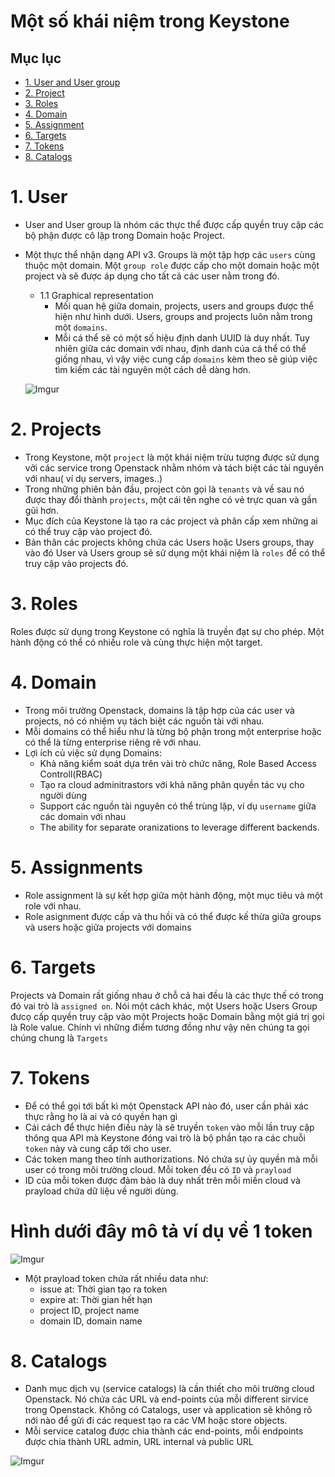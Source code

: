 # Một số khái niệm trong Keystone

## Mục lục

* [1. User and User group](#1)
* [2. Project](#2)
* [3. Roles](*3)
* [4. Domain](#4)
* [5. Assignment](#5)
* [6. Targets](#6)
* [7. Tokens](#7)
* [8. Catalogs](#8)


<a name="a"></a>

# 1. User
- User and User group là nhóm các thực thể được cấp quyền truy cập các bộ phận được cô lập trong Domain hoặc Project.
- Một thực thể nhận dạng API v3. Groups là một tập hợp các `users` cùng thuộc một domain. Một `group role` được cấp cho một domain hoặc một project và sẽ được áp dụng cho tất cả các user nằm trong đó.

    * 1.1 Graphical representation 
        - Mối quan hệ giữa domain, projects, users and groups được thể hiện như hình dưới. Users, groups and projects luôn nằm trong một `domains`. 
        - Mỗi cá thể sẽ có một số hiệu định danh UUID là duy nhất. Tuy nhiên giữa các domain với nhau, định danh cúa cá thể có thể giống nhau, vì vậy việc cung cấp `domains` kèm theo sẽ giúp việc tìm kiếm các tài nguyên một cách dễ dàng hơn.

    ![Imgur](https://i.imgur.com/VnRQELZ.png)

<a name="2"></a>

# 2. Projects
* Trong Keystone, một `project` là một khái niệm trừu tượng được sử dụng vởi các service trong Openstack nhằm nhóm và tách biệt các tài nguyên với nhau( ví dụ servers, images..)
* Trong những phiên bản đầu, project còn gọi là `tenants` và về sau nó được thay đổi thành `projects`, một cái tên nghe có vẻ trực quan và gần gũi hơn.
* Mục đích của Keystone là tạo ra các project và phân cấp xem những ai có thể truy cập vào project đó.
* Bản thân các projects không chứa các Users hoặc Users groups, thay vào đó User và Users group sẽ sử dụng một khái niệm là `roles` để có thể truy cập vào projects đó.
    

<a name="3"></a>

# 3. Roles

Roles được sử dụng trong Keystone có nghĩa là truyền đạt sự cho phép. Một hành động có thể có nhiều role và cùng thực hiện một target.

<a name="4"></a>

# 4. Domain

- Trong môi trường Openstack, domains là tập hợp của các user và projects, nó có nhiệm vụ tách biệt các nguồn tài với nhau.
- Mỗi domains có thể hiểu như là từng bộ phận trong một enterprise hoặc có thể là từng enterprise riêng rẽ với nhau.
- Lợi ích củ việc sử dụng Domains:
    - Khả năng kiểm soát dựa trên vài trò chức năng, Role Based Access Controll(RBAC)
    - Tạo ra cloud adminitrastors với khả năng phân quyền tác vụ cho người dùng
    - Support các nguồn tài nguyên có thể trùng lặp, ví dụ `username` giữa các domain với nhau
    - The ability for separate oranizations to leverage different backends.



<a name="5"></a>

# 5. Assignments

- Role assignment là sự kết hợp giữa một hành động, một mục tiêu và một role với nhau.
- Role asignment được cấp và thu hồi và có thể được kế thừa giữa groups và users hoặc giữa projects với domains

<a name="Targets">

# 6. Targets

Projects và Domain rất giống nhau ở chỗ cả hai đều là các thực thế có trong đó vai trò là `assigned on`. Nói một cách khác, một Users hoặc Users Group đưcọ cấp quyền truy cập vào một Projects hoặc Domain bằng một giá trị gọi là Role value. Chính vì những điểm tương đồng như vậy nên chúng ta gọi chúng chung là `Targets`


<a name="7"></a>

# 7. Tokens

 - Để có thể gọi tới bất kì một Openstack API nào đó, user cần phải xác thực rằng họ là ai và có quyền hạn gì
 - Cái cách để thực hiện điều này là sẽ truyền `token` vào mỗi lần truy cập thông qua API mà Keystone đóng vai trò là bộ phần tạo ra các chuỗi `token` này và cung cấp tới cho user.
 - Các token mang theo tính authorizations. Nó chứa sự ủy quyền mà mỗi user có trong môi trường cloud. Mỗi token đều có `ID` và `prayload`
 - ID của mỗi token được đảm bảo là duy nhất trên mỗi miền cloud và prayload chứa dữ liệu về người dùng.


# Hình dưới đây mô tả ví dụ về 1 token

![Imgur](https://i.imgur.com/VJIaTSj.png)


- Một prayload token chứa rất nhiều data như:
    - issue at: Thời gian tạo ra token
    - expire at: Thời gian hết hạn
    - project ID, project name
    - domain ID, domain name


<a name="8"></a>

# 8. Catalogs

- Danh mục dịch vụ (service catalogs) là cần thiết cho môi trường cloud Openstack. Nó chứa các URL và end-points của mỗi different sirvice trong Openstack. Không có Catalogs, user và application sẽ không rõ nới nào để gửi đi các request tạo ra các VM hoặc store objects. 
- Mỗi service catalog được chia thành các end-points, mỗi endpoints được chia thành URL admin, URL internal và public URL

![Imgur](https://i.imgur.com/kW1repu.png)